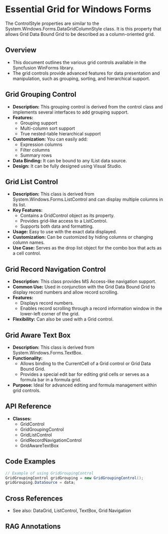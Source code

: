 <!--
source: image
domain: syncfusion-sdk
task: pdf-ocr-to-markdown
language: en (keep original; do not translate)
source_filename: page_131.jpeg
document_name: grid
page_number: 131
page_id: grid#page_131
product: Syncfusion Winforms
version: 11.4.0.26
timestamp: 2025-08-09T05:45:34Z
fidelity: lossless
-->

# Essential Grid for Windows Forms

The ControlStyle properties are similar to the System.Windows.Forms.DataGridColumnStyle class. It is this property that allows Grid Data Bound Grid to be described as a column-oriented grid.

## Overview
- This document outlines the various grid controls available in the Syncfusion WinForms library.
- The grid controls provide advanced features for data presentation and manipulation, such as grouping, sorting, and hierarchical support.

## Grid Grouping Control
- **Description:** This grouping control is derived from the control class and implements several interfaces to add grouping support.
- **Features:**
  - Grouping support
  - Multi-column sort support
  - True nested-table hierarchical support
- **Customization:** You can easily add:
  - Expression columns
  - Filter columns
  - Summary rows
- **Data Binding:** It can be bound to any IList data source.
- **Design:** It can be fully designed using Visual Studio.

## Grid List Control
- **Description:** This class is derived from System.Windows.Forms.ListControl and can display multiple columns in its list.
- **Key Features:**
  - Contains a GridControl object as its property.
  - Provides grid-like access to a ListControl.
  - Supports both data and formatting.
- **Usage:** Easy to use with the exact data displayed.
- **Customization:** Can be customized by hiding columns or changing column names.
- **Use Case:** Serves as the drop list object for the combo box that acts as a cell control.

## Grid Record Navigation Control
- **Description:** This class provides MS Access-like navigation support.
- **Common Use:** Used in conjunction with the Grid Data Bound Grid to display record numbers and allow record scrolling.
- **Features:**
  - Displays record numbers.
  - Enables record scrolling through a record information window in the lower-left corner of the grid.
- **Flexibility:** Can also be used with a Grid control.

## Grid Aware Text Box
- **Description:** This class is derived from System.Windows.Forms.TextBox.
- **Functionality:**
  - Allows binding to the CurrentCell of a Grid control or Grid Data Bound Grid.
  - Provides a special edit bar for editing grid cells or serves as a formula bar in a formula grid.
- **Purpose:** Ideal for advanced editing and formula management within grid controls.

## API Reference
- **Classes:**
  - GridControl
  - GridGroupingControl
  - GridListControl
  - GridRecordNavigationControl
  - GridAwareTextBox

## Code Examples
```csharp
// Example of using GridGroupingControl
GridGroupingControl gridGrouping = new GridGroupingControl();
gridGrouping.DataSource = data;
```

## Cross References
- See also: DataGrid, ListControl, TextBox, Grid Navigation

## RAG Annotations
<!-- tags: [grid, grouping, list control, navigation, text box] keywords: [data bound grid, grid control, list control, record navigation, text box, grid aware, grid grouping] -->
